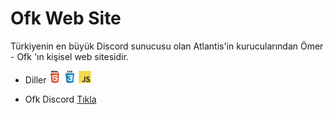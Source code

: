 <h1>Ofk Web Site</h1>

Türkiyenin en büyük Discord sunucusu olan Atlantis'in kurucularından Ömer - Ofk 'ın kişisel web sitesidir.

- Diller <img src="https://raw.githubusercontent.com/devicons/devicon/master/icons/html5/html5-original-wordmark.svg" alt="html5" width="20" height="20"/> <img src="https://raw.githubusercontent.com/devicons/devicon/master/icons/css3/css3-original-wordmark.svg" alt="css3" width="20" height="20"/> <img src="https://raw.githubusercontent.com/devicons/devicon/master/icons/javascript/javascript-original.svg" alt="javascript" width="20" height="20"/>
 
 - Ofk Discord [Tıkla](https://discord.gg/atl)
